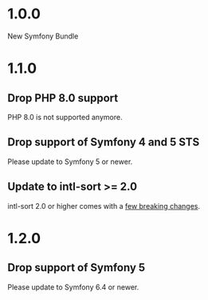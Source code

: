 # 1.0.0

New Symfony Bundle

# 1.1.0

## Drop PHP 8.0 support

PHP 8.0 is not supported anymore.

## Drop support of Symfony 4 and 5 STS

Please update to Symfony 5 or newer.

## Update to intl-sort >= 2.0

intl-sort 2.0 or higher comes with a [few breaking changes](https://github.com/SenseException/intl-sort/blob/2.0.0/UPGRADE.md).

# 1.2.0

## Drop support of Symfony 5

Please update to Symfony 6.4 or newer.
